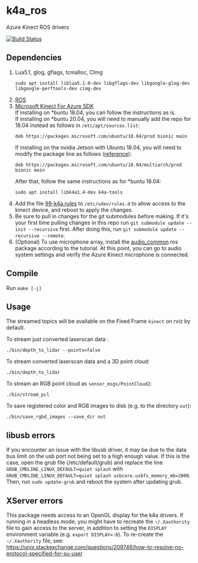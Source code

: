 # k4a_ros

Azure Kinect ROS drivers

[![Build Status](https://github.com/ut-amrl/k4a_ros/actions/workflows/buildTest.yml/badge.svg)](https://github.com/ut-amrl/k4a_ros/actions)

## Dependencies

1. Lua5.1, glog, gflags, tcmalloc, CImg
    ```
    sudo apt install liblua5.1-0-dev libgflags-dev libgoogle-glog-dev libgoogle-perftools-dev cimg-dev
    ```
2. [ROS](https://wiki.ros.org/Installation/)
3. [Microsoft Kinect For Azure SDK](https://docs.microsoft.com/en-us/azure/kinect-dk/sensor-sdk-download)  
    If installing on \*buntu 18.04, you can follow the instructions as is.  
    If installing on \*buntu 20.04, you will need to manually add the repo for 18.04 instead as follows in `/etc/apt/sources.list`:
    ```
    deb https://packages.microsoft.com/ubuntu/18.04/prod bionic main
    ```
    If installing on the nvidia Jetson with Ubuntu 18.04, you will need to modify the package line as follows ([reference](https://github.com/microsoft/Azure-Kinect-Sensor-SDK/blob/develop/docs/usage.md#debian-package)):
    ```
    deb https://packages.microsoft.com/ubuntu/18.04/multiarch/prod bionic main
    ```
    After that, follow the same instructions as for \*buntu 18.04:
    ```
    sudo apt install libk4a1.4-dev k4a-tools
    ```
4. Add the file [99-k4a.rules](99-k4a.rules) to `/etc/udev/rules.d` to allow access to the kinect device, and reboot to apply the changes.
5. Be sure to pull in changes for the git submodules before making. If it's your first time pulling changes in this repo run `git submodule update --init --recursive` first. After doing this, run `git submodule update --recursive --remote`.
6. (Optional) To use microphone array, install the [audio_common](https://wiki.ros.org/audio_common/Tutorials/Streaming%20audio) ros package according to the tutorial. At this point, you can go to audio system settings and verify the Azure Kinect microphone is connected.

## Compile

Run `make [-j]`

## Usage
The streamed topics will be available on the Fixed Frame `kinect` on rviz by default.

To stream just converted laserscan data :
```
./bin/depth_to_lidar --points=false
```

To stream converted laserscan data and a 3D point cloud:
```
./bin/depth_to_lidar
```

To stream an RGB point cloud as `sensor_msgs/PointCloud2`:
```
./bin/stream_pcl
```

To save registered color and RGB images to disk (e.g. to the directory `out`):
```
./bin/save_rgbd_images --save_dir out
```

## libusb errors
If you encounter an issue with the libusb driver, it may be due to the data bus limit on the usb port not being set to a high enough value. If this is the case, open the grub file (/etc/default/grub) and replace the line `GRUB_CMDLINE_LINUX_DEFAULT=quiet splash` with `GRUB_CMDLINE_LINUX_DEFAULT=quiet splash usbcore.usbfs_memory_mb=2000`. Then, run `sudo update-grub` and reboot the system after updating grub.

## XServer errors

This package needs access to an OpenGL display for the k4a drivers. If running in a headless mode, you might have to recreate the `~/.Xauthority` file to gain access to the server, in addition to setting the `DISPLAY` environment variable (e.g. `export DISPLAY=:0`). To re-create the `~/.Xauthority` file, see:
https://unix.stackexchange.com/questions/209746/how-to-resolve-no-protocol-specified-for-su-user
